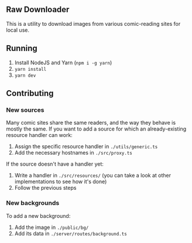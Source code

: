 ## Raw Downloader

This is a utility to download images from various comic-reading sites for local use.

## Running
1. Install NodeJS and Yarn (`npm i -g yarn`)
2. `yarn install`
3. `yarn dev`

## Contributing

### New sources

Many comic sites share the same readers, and the way they behave is mostly the same. If you want to add a source for which an already-existing resource handler can work:

1. Assign the specific resource handler in `./utils/generic.ts`
2. Add the necessary hostnames in `./src/proxy.ts`

If the source doesn't have a handler yet:

1. Write a handler in `./src/resources/` (you can take a look at other implementations to see how it's done)
2. Follow the previous steps

### New backgrounds

To add a new background:

1. Add the image in `./public/bg/`
2. Add its data in `./server/routes/background.ts`
